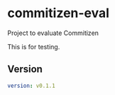 # commitizen-eval
Project to evaluate Commitizen

This is for testing.

## Version

```yaml
version: v0.1.1
```